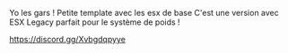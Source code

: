 Yo les gars !
Petite template avec les esx de base
C'est une version avec ESX Legacy parfait pour le système de poids !


https://discord.gg/Xvbgdqpyye